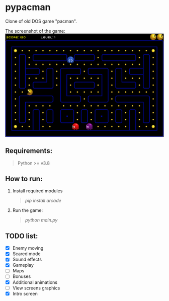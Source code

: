 # pypacman
Clone of old DOS game "pacman".

The screenshot of the game:
![img](docs/screenshot1.png?raw=true "Screenshot")

## Requirements:
> Python >= v3.8

## How to run:
1. Install required modules
 
    > *pip install arcade*

2. Run the game:

    > *python main.py*

## TODO list:
- [x] Enemy moving
- [x] Scared mode
- [x] Sound effects
- [x] Gameplay
- [ ] Maps
- [ ] Bonuses
- [x] Additional animations
- [ ] View screens graphics
- [x] Intro screen